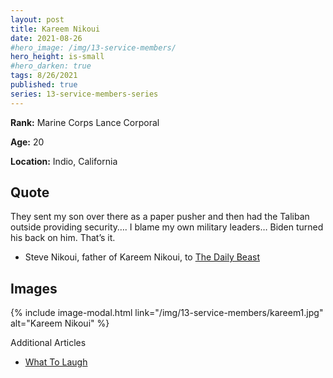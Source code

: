 ```yaml
---
layout: post
title: Kareem Nikoui
date: 2021-08-26
#hero_image: /img/13-service-members/
hero_height: is-small
#hero_darken: true
tags: 8/26/2021
published: true
series: 13-service-members-series
---
```


**Rank:** Marine Corps Lance Corporal

**Age:** 20

**Location:** Indio, California

## Quote
They sent my son over there as a paper pusher and then had the Taliban outside providing security…. I blame my own military leaders… Biden turned his back on him. That’s it.

- Steve Nikoui, father of Kareem Nikoui, to [The Daily Beast](https://www.thedailybeast.com/slain-marine-kareem-nikouis-dad-vents-anger-at-military-biden-after-kabul-airport-blasts)

## Images
{% include image-modal.html link="/img/13-service-members/kareem1.jpg" alt="Kareem Nikoui" %}

Additional Articles
- [What To Laugh](https://www.whattolaugh.com/news-marine-killed-afghanistan-brother-t-zan/)

